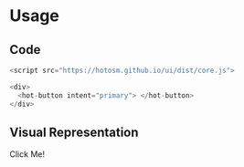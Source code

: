 # Usage

## Code

```js
<script src="https://hotosm.github.io/ui/dist/core.js">

<div>
  <hot-button intent="primary"> </hot-button>
</div>
```

## Visual Representation

<!-- markdownlint-disable -->

<div>
  <hot-button intent="primary">Click Me!</hot-button> 
</div>

<!-- markdownlint-enable -->
